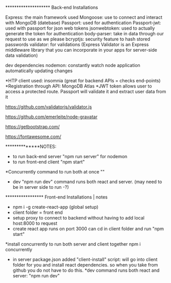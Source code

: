 ******************** Back-end Installations

Express: the main framework used
Mongoose: use to connect and interact with MongoDB (datebase)
Passport: used for authentication
Passport-jwt: used with passport for json web tokens
jsonwebtoken: used to actually generate the token for authentication
body-parser: take in data through our request to use as we please
bcryptjs: security feature to hash stored passwords 
validator: for validations (Express Validator is an Express middleware library that you can incorporate in your apps for server-side data validation)

dev dependencies
nodemon: constantly watch node application automatically updating changes


*HTP client used: insomnia (great for backend APIs = checks end-points)
*Registration through API: MongoDB Atlas
*JWT token allows user to access a protected route. Passport will validate it and extract user data from it

https://github.com/validatorjs/validator.js

https://github.com/emerleite/node-gravatar

https://getbootstrap.com/

https://fontawesome.com/

**************NOTES:
* to run back-end server "npm run server" for nodemon
* to run front-end client "npm start"

*Concurrently command to run both at once ""
* dev "npm run dev" command runs both react and server. (may need to be in server side to run -?)


   
***************** Front-end Installations | notes
* npm i -g create-react-app (global setup)
* client folder = front end
* setup proxy to connect to backend without having to add local host:8000 to request 
* create react app runs on port 3000 can cd in client folder and run "npm start"
                     
*install concurrently to run both server and client together npm i concurrently
* in server package.json added "client-install" script: will go into client folder for you and install react dependencies. so when you take from github you do not have to do this.
*dev command runs both react and server: "npm run dev"


